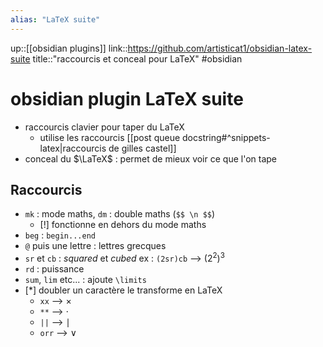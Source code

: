 ```yaml
---
alias: "LaTeX suite"
---
```

up::[[obsidian plugins]]
link::https://github.com/artisticat1/obsidian-latex-suite
title::"raccourcis et conceal pour LaTeX"
#obsidian 
# obsidian plugin LaTeX suite
 - raccourcis clavier pour taper du LaTeX
     - utilise les raccourcis [[post queue docstring#^snippets-latex|raccourcis de gilles castel]]
 - conceal du $\LaTeX$ : permet de mieux voir ce que l'on tape

## Raccourcis

 - `mk` : mode maths, `dm` : double maths (`$$ \n $$`)
     - [!] fonctionne en dehors du mode maths
 - `beg` : `begin...end`
 - `@` puis une lettre : lettres grecques
 - `sr` et `cb` : _squared_ et _cubed_ ex : `(2sr)cb` --> $(2^{2})^{3}$
 - `rd` : puissance
 - `sum`, `lim` etc... : ajoute `\limits`
 - [*] doubler un caractère le transforme en LaTeX
     - `xx` --> $\times$
     - `**` --> $\cdot$
     - `||` --> $\mid$
     - `orr` --> $\vee$

